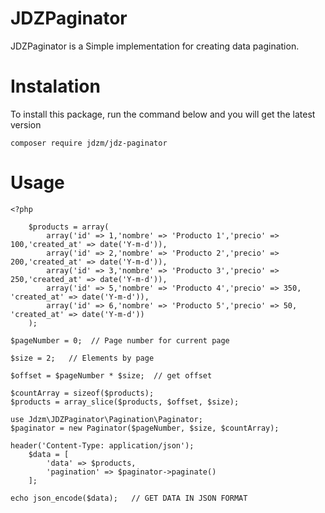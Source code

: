 # JDZPaginator

JDZPaginator is a Simple implementation for creating data pagination.


# Instalation

To install this package, run the command below and you will get the latest version
```
composer require jdzm/jdz-paginator
```

# Usage

```
<?php

	$products = array(
		array('id' => 1,'nombre' => 'Producto 1','precio' => 100,'created_at' => date('Y-m-d')),
		array('id' => 2,'nombre' => 'Producto 2','precio' => 200,'created_at' => date('Y-m-d')),
		array('id' => 3,'nombre' => 'Producto 3','precio' => 250,'created_at' => date('Y-m-d')),
		array('id' => 5,'nombre' => 'Producto 4','precio' => 350, 'created_at' => date('Y-m-d')),
		array('id' => 6,'nombre' => 'Producto 5','precio' => 50, 'created_at' => date('Y-m-d'))
	);

$pageNumber = 0;  // Page number for current page
	
$size = 2;   // Elements by page

$offset = $pageNumber * $size;  // get offset

$countArray = sizeof($products);
$products = array_slice($products, $offset, $size);

use Jdzm\JDZPaginator\Pagination\Paginator;
$paginator = new Paginator($pageNumber, $size, $countArray);

header('Content-Type: application/json');
	$data = [
		'data' => $products,
		'pagination' => $paginator->paginate()
	];
	
echo json_encode($data);   // GET DATA IN JSON FORMAT

```
